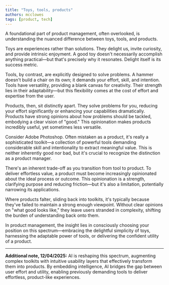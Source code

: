 ```yaml
---
title: "Toys, tools, products"
authors: mcclowes
tags: [product, tech]
---
```


A foundational part of product management, often overlooked, is understanding the nuanced difference between toys, tools, and products.

<!--truncate-->  

Toys are experiences rather than solutions. They delight us, invite curiosity, and provide intrinsic enjoyment. A good toy doesn't necessarily accomplish anything practical—but that's precisely why it resonates. Delight itself is its success metric.

Tools, by contrast, are explicitly designed to solve problems. A hammer doesn't build a chair on its own; it demands your effort, skill, and intention. Tools have versatility, providing a blank canvas for creativity. Their strength lies in their adaptability—but this flexibility comes at the cost of effort and expertise from the user.

Products, then, sit distinctly apart. They solve problems for you, reducing your effort significantly or enhancing your capabilities dramatically. Products have strong opinions about how problems should be tackled, embodying a clear vision of "good." This opinionation makes products incredibly useful, yet sometimes less versatile.

Consider Adobe Photoshop. Often mistaken as a product, it's really a sophisticated toolkit—a collection of powerful tools demanding considerable skill and intentionality to extract meaningful value. This is neither inherently good nor bad, but it's crucial to recognize the distinction as a product manager.

There's an inherent trade-off as you transition from tool to product. To deliver effortless value, a product must become increasingly opinionated about the ideal process or outcome. This opinionation is a strength, clarifying purpose and reducing friction—but it's also a limitation, potentially narrowing its applications.

Where products falter, sliding back into toolkits, it's typically because they've failed to maintain a strong enough viewpoint. Without clear opinions on "what good looks like," they leave users stranded in complexity, shifting the burden of understanding back onto them.

In product management, the insight lies in consciously choosing your position on this spectrum—embracing the delightful simplicity of toys, harnessing the adaptable power of tools, or delivering the confident utility of a product.

---

**Additional note, 12/04/2025:**
AI is reshaping this spectrum, augmenting complex toolkits with intuitive usability layers that effectively transform them into products. By embedding intelligence, AI bridges the gap between user effort and utility, enabling previously demanding tools to deliver effortless, product-like experiences.